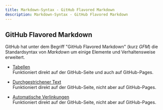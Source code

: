 ```yaml
---
title: Markdown-Syntax - GitHub Flavored Markdown
description: Markdown-Syntax - GitHub Flavored Markdown
---
```


## GitHub Flavored Markdown

GitHub hat unter dem Begriff "GitHub Flavored Markdown" (kurz *GFM*) die Standardsyntax von *Markdown* um einige Elemente und Verhaltensweise erweitert.

* [Tabellen](Tabellen/)  
  Funktioniert direkt auf der GitHub-Seite und auch auf GitHub-Pages.

* [Durchgestrichener Text](Durchgestrichener-Text/)  
  Funktioniert direkt auf der GitHub-Seite, nicht aber auf GitHub-Pages.

* [Automatische Verlinkungen](Automatische-Verlinkungen/)  
  Funktioniert direkt auf der GitHub-Seite, nicht aber auf GitHub-Pages.
